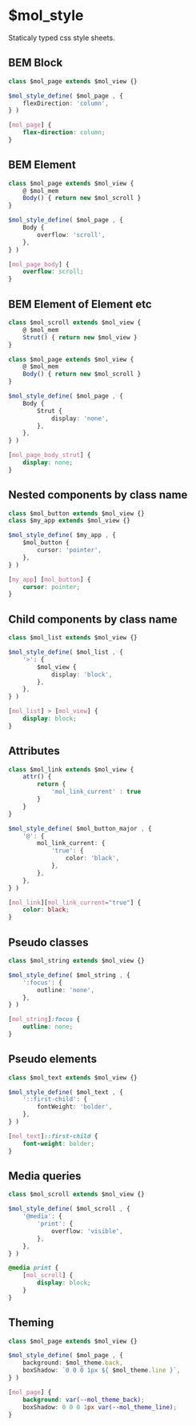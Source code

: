 # $mol_style

Staticaly typed css style sheets.

## BEM Block

```typescript
class $mol_page extends $mol_view {}

$mol_style_define( $mol_page , {
	flexDirection: 'column',
} )
```

```css
[mol_page] {
	flex-direction: column;
}
```

## BEM Element

```typescript
class $mol_page extends $mol_view {
	@ $mol_mem
	Body() { return new $mol_scroll }
}

$mol_style_define( $mol_page , {
	Body {
		overflow: 'scroll',
	},
} )
```

```css
[mol_page_body] {
	overflow: scroll;
}
```

## BEM Element of Element etc

```typescript
class $mol_scroll extends $mol_view {
	@ $mol_mem
	Strut() { return new $mol_view }
}

class $mol_page extends $mol_view {
	@ $mol_mem
	Body() { return new $mol_scroll }
}

$mol_style_define( $mol_page , {
	Body {
		Strut {
			display: 'none',
		},
	},
} )
```

```css
[mol_page_body_strut] {
	display: none;
}
```

## Nested components by class name

```typescript
class $mol_button extends $mol_view {}
class $my_app extends $mol_view {}

$mol_style_define( $my_app , {
	$mol_button {
		cursor: 'pointer',
	},
} )
```

```css
[my_app] [mol_button] {
	cursor: pointer;
}
```

## Child components by class name

```typescript
class $mol_list extends $mol_view {}

$mol_style_define( $mol_list , {
	'>': {
		$mol_view {
			display: 'block',
		},
	},
} )
```

```css
[mol_list] > [mol_view] {
	display: block;
}
```

## Attributes

```typescript
class $mol_link extends $mol_view {
	attr() {
		return {
			'mol_link_current' : true
		}
	}
}

$mol_style_define( $mol_button_major , {
	'@': {
		mol_link_current: {
			'true': {
				color: 'black',
			},
		},
	},
} )
```

```css
[mol_link][mol_link_current="true"] {
	color: black;
}
```

## Pseudo classes

```typescript
class $mol_string extends $mol_view {}

$mol_style_define( $mol_string , {
	':focus': {
		outline: 'none',
	},
} )
```

```css
[mol_string]:focus {
	outline: none;
}
```

## Pseudo elements

```typescript
class $mol_text extends $mol_view {}

$mol_style_define( $mol_text , {
	'::first-child': {
		fontWeight: 'bolder',
	},
} )
```

```css
[mol_text]::first-child {
	font-weight: bolder;
}
```

## Media queries

```typescript
class $mol_scroll extends $mol_view {}

$mol_style_define( $mol_scroll , {
	'@media': {
		'print': {
			overflow: 'visible',
		},
	},
} )
```

```css
@media print {
	[mol_scroll] {
		display: block;
	}
}
```

## Theming

```typescript
class $mol_page extends $mol_view {}

$mol_style_define( $mol_page , {
	background: $mol_theme.back,
	boxShadow: `0 0 0 1px ${ $mol_theme.line }`,
} )
```

```css
[mol_page] {
	background: var(--mol_theme_back);
	boxShadow: 0 0 0 1px var(--mol_theme_line);
}
```
